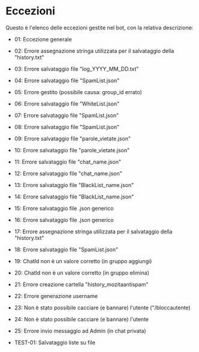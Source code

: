 # Eccezioni
Questo è l'elenco delle eccezioni gestite nel bot, con la relativa descrizione:
 - 01: Eccezione generale
 - 02: Errore assegnazione stringa utilizzata per il salvataggio della "history.txt"
 - 03: Errore salvataggio file "log_YYYY_MM_DD.txt"
 - 04: Errore salvataggio file "SpamList.json"
 - 05: Errore gestito (possibile causa: group_id errato)
 - 06: Errore salvataggio file "WhiteList.json"
 - 07: Errore salvataggio file "SpamList.json"
 - 08: Errore salvataggio file "SpamList.json"
 - 09: Errore salvataggio file "parole_vietate.json"
 - 10: Errore salvataggio file "parole_vietate.json"
 - 11: Errore salvataggio file "chat_name.json"
 - 12: Errore salvataggio file "chat_name.json"
 - 13: Errore salvataggio file "BlackList_name.json"
 - 14: Errore salvataggio file "BlackList_name.json"
 - 15: Errore salvataggio file .json generico
 - 16: Errore salvataggio file .json generico
 - 17: Errore assegnazione stringa utilizzata per il salvataggio della "history.txt"
 - 18: Errore salvataggio file "SpamList.json"
 - 19: ChatId non è un valore corretto (in gruppo aggiungi)
 - 20: ChatId non è un valore corretto (in gruppo elimina)
 - 21: Errore creazione cartella "history_mozitaantispam"
 - 22: Errore generazione username
 - 23: Non è stato possibile cacciare (e bannare) l'utente ("/bloccautente)
 - 24: Non è stato possibile cacciare (e bannare) l'utente
 - 25: Errore invio messaggio ad Admin (in chat privata) 
 
 - TEST-01: Salvataggio liste su file